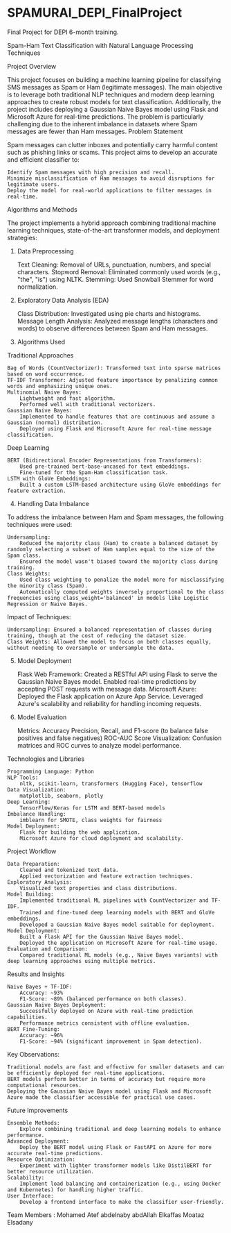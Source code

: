 # SPAMURAI_DEPI_FinalProject
Final Project for DEPI 6-month training.

Spam-Ham Text Classification with Natural Language Processing Techniques

Project Overview

This project focuses on building a machine learning pipeline for classifying SMS messages as Spam or Ham (legitimate messages). The main objective is to leverage both traditional NLP techniques and modern deep learning approaches to create robust models for text classification. Additionally, the project includes deploying a Gaussian Naive Bayes model using Flask and Microsoft Azure for real-time predictions. The problem is particularly challenging due to the inherent imbalance in datasets where Spam messages are fewer than Ham messages.
Problem Statement

Spam messages can clutter inboxes and potentially carry harmful content such as phishing links or scams. This project aims to develop an accurate and efficient classifier to:

    Identify Spam messages with high precision and recall.
    Minimize misclassification of Ham messages to avoid disruptions for legitimate users.
    Deploy the model for real-world applications to filter messages in real-time.

Algorithms and Methods

The project implements a hybrid approach combining traditional machine learning techniques, state-of-the-art transformer models, and deployment strategies:
1. Data Preprocessing

    Text Cleaning: Removal of URLs, punctuation, numbers, and special characters.
    Stopword Removal: Eliminated commonly used words (e.g., "the", "is") using NLTK.
    Stemming: Used Snowball Stemmer for word normalization.

2. Exploratory Data Analysis (EDA)

    Class Distribution: Investigated using pie charts and histograms.
    Message Length Analysis: Analyzed message lengths (characters and words) to observe differences between Spam and Ham messages.

3. Algorithms Used

Traditional Approaches

    Bag of Words (CountVectorizer): Transformed text into sparse matrices based on word occurrence.
    TF-IDF Transformer: Adjusted feature importance by penalizing common words and emphasizing unique ones.
    Multinomial Naive Bayes:
        Lightweight and fast algorithm.
        Performed well with traditional vectorizers.
    Gaussian Naive Bayes:
        Implemented to handle features that are continuous and assume a Gaussian (normal) distribution.
        Deployed using Flask and Microsoft Azure for real-time message classification.

Deep Learning

    BERT (Bidirectional Encoder Representations from Transformers):
        Used pre-trained bert-base-uncased for text embeddings.
        Fine-tuned for the Spam-Ham classification task.
    LSTM with GloVe Embeddings:
        Built a custom LSTM-based architecture using GloVe embeddings for feature extraction.

4. Handling Data Imbalance

To address the imbalance between Ham and Spam messages, the following techniques were used:

    Undersampling:
        Reduced the majority class (Ham) to create a balanced dataset by randomly selecting a subset of Ham samples equal to the size of the Spam class.
        Ensured the model wasn't biased toward the majority class during training.
    Class Weights:
        Used class weighting to penalize the model more for misclassifying the minority class (Spam).
        Automatically computed weights inversely proportional to the class frequencies using class_weight='balanced' in models like Logistic Regression or Naive Bayes.

Impact of Techniques:

    Undersampling: Ensured a balanced representation of classes during training, though at the cost of reducing the dataset size.
    Class Weights: Allowed the model to focus on both classes equally, without needing to oversample or undersample the data.

5. Model Deployment

    Flask Web Framework:
        Created a RESTful API using Flask to serve the Gaussian Naive Bayes model.
        Enabled real-time predictions by accepting POST requests with message data.
    Microsoft Azure:
        Deployed the Flask application on Azure App Service.
        Leveraged Azure's scalability and reliability for handling incoming requests.

6. Model Evaluation

    Metrics:
        Accuracy
        Precision, Recall, and F1-score (to balance false positives and false negatives)
        ROC-AUC Score
    Visualization:
        Confusion matrices and ROC curves to analyze model performance.

Technologies and Libraries

    Programming Language: Python
    NLP Tools:
        nltk, scikit-learn, transformers (Hugging Face), tensorflow
    Data Visualization:
        matplotlib, seaborn, plotly
    Deep Learning:
        TensorFlow/Keras for LSTM and BERT-based models
    Imbalance Handling:
        imblearn for SMOTE, class weights for fairness
    Model Deployment:
        Flask for building the web application.
        Microsoft Azure for cloud deployment and scalability.

Project Workflow

    Data Preparation:
        Cleaned and tokenized text data.
        Applied vectorization and feature extraction techniques.
    Exploratory Analysis:
        Visualized text properties and class distributions.
    Model Building:
        Implemented traditional ML pipelines with CountVectorizer and TF-IDF.
        Trained and fine-tuned deep learning models with BERT and GloVe embeddings.
        Developed a Gaussian Naive Bayes model suitable for deployment.
    Model Deployment:
        Built a Flask API for the Gaussian Naive Bayes model.
        Deployed the application on Microsoft Azure for real-time usage.
    Evaluation and Comparison:
        Compared traditional ML models (e.g., Naive Bayes variants) with deep learning approaches using multiple metrics.

Results and Insights

    Naive Bayes + TF-IDF:
        Accuracy: ~93%
        F1-Score: ~89% (balanced performance on both classes).
    Gaussian Naive Bayes Deployment:
        Successfully deployed on Azure with real-time prediction capabilities.
        Performance metrics consistent with offline evaluation.
    BERT Fine-Tuning:
        Accuracy: ~96%
        F1-Score: ~94% (significant improvement in Spam detection).

Key Observations:

    Traditional models are fast and effective for smaller datasets and can be efficiently deployed for real-time applications.
    BERT models perform better in terms of accuracy but require more computational resources.
    Deploying the Gaussian Naive Bayes model using Flask and Microsoft Azure made the classifier accessible for practical use cases.

Future Improvements

    Ensemble Methods:
        Explore combining traditional and deep learning models to enhance performance.
    Advanced Deployment:
        Deploy the BERT model using Flask or FastAPI on Azure for more accurate real-time predictions.
    Resource Optimization:
        Experiment with lighter transformer models like DistilBERT for better resource utilization.
    Scalability:
        Implement load balancing and containerization (e.g., using Docker and Kubernetes) for handling higher traffic.
    User Interface:
        Develop a frontend interface to make the classifier user-friendly.
Team Members :
Mohamed Atef abdelnaby abdAllah Elkaffas
Moataz Elsadany
